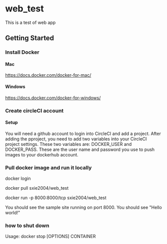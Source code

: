 # web_test
This is a test of web app 

## Getting Started
### Install Docker
#### Mac
https://docs.docker.com/docker-for-mac/

#### Windows
https://docs.docker.com/docker-for-windows/

### Create circleCI account
#### Setup
You will need a github account to login into CircleCI and add a project. After adding the pproject, you need to add two variables into your CircleCI 
project settings. These two variables are: DOCKER_USER and DOCKER_PASS. These are the user name and password you use to push images to your dockerhub account.

### Pull docker image and run it locally
docker login

docker pull sxie2004/web_test

docker run -p 8000:8000/tcp sxie2004/web_test

You should see the sample site running on port 8000.  You should see "Hello world!"

### how to shut down 
Usage:  docker stop [OPTIONS] CONTAINER
